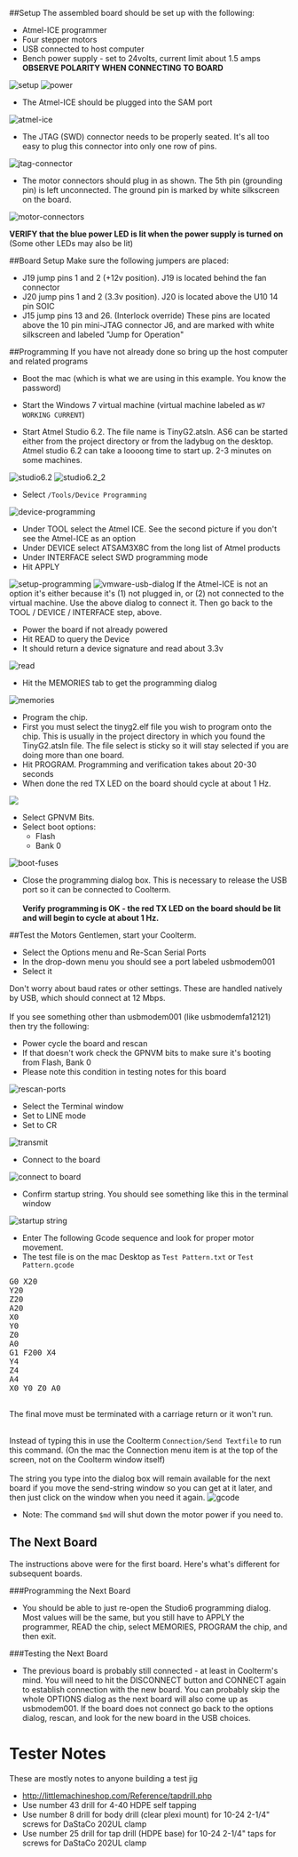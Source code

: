 ##Setup
The assembled board should be set up with the following:
* Atmel-ICE programmer
* Four stepper motors
* USB connected to host computer
* Bench power supply - set to 24volts, current limit about 1.5 amps<br>**OBSERVE POLARITY WHEN CONNECTING TO BOARD**

![setup](https://farm4.staticflickr.com/3910/14770638616_fa3c1c8794_b.jpg)
![power](https://farm4.staticflickr.com/3902/14791273484_149bdaa802_b.jpg)

* The Atmel-ICE should be plugged into the SAM port

![atmel-ice](https://farm3.staticflickr.com/2912/14813475953_7781856e74_b.jpg)

* The JTAG (SWD) connector needs to be properly seated. It's all too easy to plug this connector into only one row of pins.

![jtag-connector](https://farm3.staticflickr.com/2927/14607120307_1fdab4157f_b.jpg)

* The motor connectors should plug in as shown. The 5th pin (grounding pin) is left unconnected. The ground pin is marked by white silkscreen on the board.

![motor-connectors](https://farm4.staticflickr.com/3898/14606999538_19c8b88de2_b.jpg)

**VERIFY that the blue power LED is lit when the power supply is turned on**<br>
(Some other LEDs may also be lit)

##Board Setup
Make sure the following jumpers are placed:
* J19 jump pins 1 and 2 (+12v position). J19 is located behind the fan connector
* J20 jump pins 1 and 2 (3.3v position). J20 is located above the U10 14 pin SOIC
* J15 jump pins 13 and 26. (Interlock override) These pins are located above the 10 pin mini-JTAG connector J6, and are marked with white silkscreen and labeled "Jump for Operation"

##Programming
If you have not already done so bring up the host computer and related programs
* Boot the mac (which is what we are using in this example. You know the password)
* Start the Windows 7 virtual machine (virtual machine labeled as `W7 WORKING CURRENT`)

* Start Atmel Studio 6.2. The file name is TinyG2.atsln. AS6 can be started either from the project directory or from the ladybug on the desktop. Atmel studio 6.2 can take a loooong time to start up. 2-3 minutes on some machines.

![studio6.2](https://farm4.staticflickr.com/3847/14790500471_6c7aba38db_b.jpg)
![studio6.2_2](https://farm4.staticflickr.com/3904/14660499388_fa0c9cb5bc_b.jpg)

* Select `/Tools/Device Programming`

![device-programming](https://farm4.staticflickr.com/3902/14606994178_5385b2c3fe_b.jpg)

* Under TOOL select the Atmel ICE. See the second picture if you don't see the Atmel-ICE as an option 
* Under DEVICE select ATSAM3X8C from the long list of Atmel products
* Under INTERFACE select SWD programming mode
* Hit APPLY

![setup-programming](https://farm6.staticflickr.com/5596/14793276122_775356456f_b.jpg)
![vmware-usb-dialog](https://farm4.staticflickr.com/3915/14846789962_315b1fb2b8_b.jpg)
If the Atmel-ICE is not an option it's either because it's (1) not plugged in, or (2) not connected to the virtual machine. Use the above dialog to connect it. Then go back to the TOOL / DEVICE / INTERFACE step, above.

* Power the board if not already powered
* Hit READ to query the Device
* It should return a device signature and read about 3.3v

![read](https://farm4.staticflickr.com/3853/14790490561_3c5e88d333_b.jpg)

* Hit the MEMORIES tab to get the programming dialog

![memories](https://farm4.staticflickr.com/3904/14793271732_1052df055e_b.jpg)

* Program the chip. 
* First you must select the tinyg2.elf file you wish to program onto the chip. This is usually in the project directory in which you found the TinyG2.atsln file. The file select is sticky so it will stay selected if you are doing more than one board.
* Hit PROGRAM. Programming and verification takes about 20-30 seconds
* When done the red TX LED on the board should cycle at about 1 Hz.

![](https://farm4.staticflickr.com/3885/14606985478_22c4f78c2a_b.jpg)

* Select GPNVM Bits. 
* Select boot options:
  * Flash
  * Bank 0

![boot-fuses](https://farm6.staticflickr.com/5557/14660500899_fd6205cbe7_b.jpg)

* Close the programming dialog box. This is necessary to release the USB port so it can be connected to Coolterm.<br><br>
**Verify programming is OK - the red TX LED on the board should be lit and will begin to cycle at about 1 Hz.**

##Test the Motors
Gentlemen, start your Coolterm.

* Select the Options menu and Re-Scan Serial Ports
* In the drop-down menu you should see a port labeled usbmodem001
* Select it

Don't worry about baud rates or other settings. These are handled natively by USB, which should connect at 12 Mbps.<br><br>
If you see something other than usbmodem001 (like usbmodemfa12121) then try the following:
* Power cycle the board and rescan
* If that doesn't work check the GPNVM bits to make sure it's booting from Flash, Bank 0
* Please note this condition in testing notes for this board

![rescan-ports](https://farm3.staticflickr.com/2919/14606961019_465d4811c4_b.jpg)

* Select the Terminal window
* Set to LINE mode 
* Set to CR

![transmit](https://farm6.staticflickr.com/5555/14606959559_128d4b7fda_b.jpg)

* Connect to the board

![connect to board](https://farm6.staticflickr.com/5587/14607097897_2271207ae0_b.jpg)

* Confirm startup string. You should see something like this in the terminal window

![startup string](https://farm3.staticflickr.com/2899/14770612536_398eb602f0_b.jpg)

* Enter The following Gcode sequence and look for proper motor movement. 
* The test file is on the mac Desktop as `Test Pattern.txt` or `Test Pattern.gcode`
<pre>
G0 X20
Y20
Z20
A20
X0
Y0
Z0
A0
G1 F200 X4
Y4
Z4
A4
X0 Y0 Z0 A0

</pre>
The final move must be terminated with a carriage return or it won't run.<br><br>

Instead of typing this in use the Coolterm `Connection/Send Textfile` to run this command. (On the mac the Connection menu item is at the top of the screen, not on the Coolterm window itself)<br><br>
The string you type into the dialog box will remain available for the next board if you move the send-string window so you can get at it later, and then just click on the window when you need it again.
![gcode](https://farm4.staticflickr.com/3871/14607094947_a11a866053_b.jpg)

* Note: The command `$md` will shut down the motor power if you need to.

## The Next Board
The instructions above were for the first board. Here's what's different for subsequent boards.

###Programming the Next Board
* You should be able to just re-open the Studio6 programming dialog. Most values will be the same, but you still have to APPLY the programmer, READ the chip, select MEMORIES, PROGRAM the chip, and then exit.

###Testing the Next Board
* The previous board is probably still connected - at least in Coolterm's mind. You will need to hit the DISCONNECT button and CONNECT again to establish connection with the new board. You can probably skip the whole OPTIONS dialog as the next board will also come up as usbmodem001. If the board does not connect go back to the options dialog, rescan, and look for the new board in the USB choices.


# Tester Notes
These are mostly notes to anyone building a test jig
* http://littlemachineshop.com/Reference/tapdrill.php
* Use number 43 drill for 4-40 HDPE self tapping
* Use number 8 drill for body drill (clear plexi mount) for 10-24 2-1/4" screws for DaStaCo 202UL clamp
* Use number 25 drill for tap drill (HDPE base) for 10-24 2-1/4" taps for screws for DaStaCo 202UL clamp